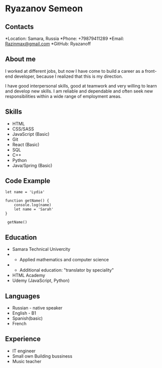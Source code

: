 # Ryazanov Semeon

## Contacts

*Location: Samara, Russia
*Phone: +79879411289
*Email: Razinmax@gmail.com
*GitHub: Ryazanoff

## About me

I worked at different jobs, but now I have come to build a career as a front-end developer, because I realized that this is my direction.

I have good interpersonal skills, good at teamwork and very willing to learn and develop new skills.
I am reliable and dependable and often seek new responsibilities within a wide range of employment areas.

## Skills

- HTML
- CSS/SASS
- JavaScript (Basic)
- Git
- React (Basic)
- SQL
- C++
- Python
- Java/Spring (Basic)

## Code Example

```
let name = 'Lydia'

function getName() {
    console.log(name)
    let name = 'Sarah'
}

 getName()
```

## Education

- Samara Technical Univercity
- - Applied mathematics and computer science
- - Additional education: "translator by speciality"
- HTML Academy
- Udemy (JavaScript, Python)

## Languages

- Russian - native speaker
- English - B1
- Spanish(basic)
- French

## Experience

- IT engineer
- Small own Building bussiness
- Music teacher
